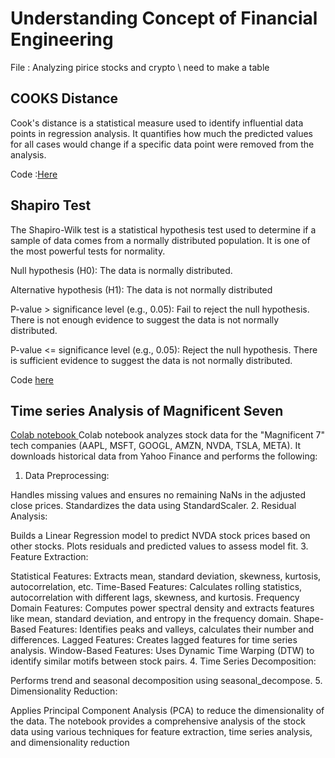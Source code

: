 # Understanding Concept of Financial Engineering 

File : Analyzing pirice stocks and crypto \\ need to make a table 

## COOKS Distance 
Cook's distance is a statistical measure used to identify influential data points in regression analysis. It quantifies how much the predicted values for all cases would change if a specific data point were removed from the analysis.

Code :[Here](https://github.com/ParthDave111/Quant-and-Finance-File/blob/main/Understanding_Cooks_Distance_.ipynb)


## Shapiro Test 

The Shapiro-Wilk test is a statistical hypothesis test used to determine if a sample of data comes from a normally distributed population. It is one of the most powerful tests for normality.

Null hypothesis (H0): The data is normally distributed.

Alternative hypothesis (H1): The data is not normally distributed

P-value > significance level (e.g., 0.05): Fail to reject the null hypothesis. There is not enough evidence to suggest the data is not normally distributed.


P-value <= significance level (e.g., 0.05): Reject the null hypothesis. There is sufficient evidence to suggest the data is not normally distributed.

Code [here](https://github.com/ParthDave111/Quant-and-Finance-File/blob/main/Shapiro_Test.ipynb)

## Time series Analysis of Magnificent Seven 

[Colab notebook ](https://github.com/ParthDave111/Quant-and-Finance-File/blob/main/Time_series_analysis_M7.ipynb) Colab notebook analyzes stock data for the "Magnificent 7" tech companies (AAPL, MSFT, GOOGL, AMZN, NVDA, TSLA, META). It downloads historical data from Yahoo Finance and performs the following:

1. Data Preprocessing:

Handles missing values and ensures no remaining NaNs in the adjusted close prices.
Standardizes the data using StandardScaler.
2. Residual Analysis:

Builds a Linear Regression model to predict NVDA stock prices based on other stocks.
Plots residuals and predicted values to assess model fit.
3. Feature Extraction:

Statistical Features: Extracts mean, standard deviation, skewness, kurtosis, autocorrelation, etc.
Time-Based Features: Calculates rolling statistics, autocorrelation with different lags, skewness, and kurtosis.
Frequency Domain Features: Computes power spectral density and extracts features like mean, standard deviation, and entropy in the frequency domain.
Shape-Based Features: Identifies peaks and valleys, calculates their number and differences.
Lagged Features: Creates lagged features for time series analysis.
Window-Based Features: Uses Dynamic Time Warping (DTW) to identify similar motifs between stock pairs.
4. Time Series Decomposition:

Performs trend and seasonal decomposition using seasonal_decompose.
5. Dimensionality Reduction:

Applies Principal Component Analysis (PCA) to reduce the dimensionality of the data.
The notebook provides a comprehensive analysis of the stock data using various techniques for feature extraction, time series analysis, and dimensionality reduction

